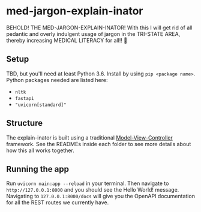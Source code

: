 # med-jargon-explain-inator

BEHOLD! THE MED-JARGON-EXPLAIN-INATOR! With this I will get rid of all pedantic and overly indulgent usage of jargon in the TRI-STATE AREA, thereby increasing MEDICAL LITERACY for all!! 🎉

## Setup
TBD, but you'll need at least Python 3.6. Install by using `pip <package name>`. Python packages needed are listed here:
- `nltk`
- `fastapi`
- `"uvicorn[standard]"`

## Structure
The explain-inator is built using a traditional [Model-View-Controller](https://www.geeksforgeeks.org/mvc-framework-introduction/) framework. See the READMEs inside each folder to see more details about how this all works together.

## Running the app
Run `uvicorn main:app --reload` in your terminal. Then navigate to `http://127.0.0.1:8000` and you should see the Hello World! message.
Navigating to `127.0.0.1:8000/docs` will give you the OpenAPI documentation for all the REST routes we currently have.
